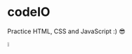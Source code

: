 # codeIO
Practice HTML, CSS and JavaScript :) 😎
<br><br>
<a href="https://rht-21.github.io/codeIO/"><img src="https://img.shields.io/badge/-Visit-yellowgreen" height = 5% width = 5%  alt="Visit"></a>
